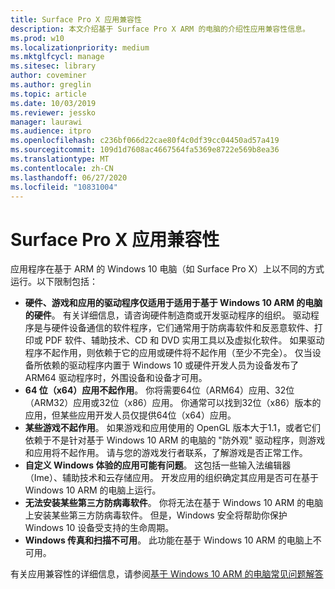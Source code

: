 ```yaml
---
title: Surface Pro X 应用兼容性
description: 本文介绍基于 Surface Pro X ARM 的电脑的介绍性应用兼容性信息。
ms.prod: w10
ms.localizationpriority: medium
ms.mktglfcycl: manage
ms.sitesec: library
author: coveminer
ms.author: greglin
ms.topic: article
ms.date: 10/03/2019
ms.reviewer: jessko
manager: laurawi
ms.audience: itpro
ms.openlocfilehash: c236bf066d22cae80f4c0df39cc04450ad57a419
ms.sourcegitcommit: 109d1d7608ac4667564fa5369e8722e569b8ea36
ms.translationtype: MT
ms.contentlocale: zh-CN
ms.lasthandoff: 06/27/2020
ms.locfileid: "10831004"
---
```

# Surface Pro X 应用兼容性

应用程序在基于 ARM 的 Windows 10 电脑（如 Surface Pro X）上以不同的方式运行。以下限制包括：

- **硬件、游戏和应用的驱动程序仅适用于适用于基于 Windows 10 ARM 的电脑的硬件**。 有关详细信息，请咨询硬件制造商或开发驱动程序的组织。 驱动程序是与硬件设备通信的软件程序，它们通常用于防病毒软件和反恶意软件、打印或 PDF 软件、辅助技术、CD 和 DVD 实用工具以及虚拟化软件。 如果驱动程序不起作用，则依赖于它的应用或硬件将不起作用（至少不完全）。 仅当设备所依赖的驱动程序内置于 Windows 10 或硬件开发人员为设备发布了 ARM64 驱动程序时，外围设备和设备才可用。
- **64 位（x64）应用不起作用**。 你将需要64位（ARM64）应用、32位（ARM32）应用或32位（x86）应用。 你通常可以找到32位（x86）版本的应用，但某些应用开发人员仅提供64位（x64）应用。
- **某些游戏不起作用**。 如果游戏和应用使用的 OpenGL 版本大于1.1，或者它们依赖于不是针对基于 Windows 10 ARM 的电脑的 "防外观" 驱动程序，则游戏和应用将不起作用。 请与您的游戏发行者联系，了解游戏是否正常工作。
- **自定义 Windows 体验的应用可能有问题**。 这包括一些输入法编辑器（Ime）、辅助技术和云存储应用。 开发应用的组织确定其应用是否可在基于 Windows 10 ARM 的电脑上运行。
- **无法安装某些第三方防病毒软件**。 你将无法在基于 Windows 10 ARM 的电脑上安装某些第三方防病毒软件。 但是，Windows 安全将帮助你保护 Windows 10 设备受支持的生命周期。
- **Windows 传真和扫描不可用**。 此功能在基于 Windows 10 ARM 的电脑上不可用。

有关应用兼容性的详细信息，请参阅[基于 Windows 10 ARM 的电脑常见问题解答](https://support.microsoft.com/en-us/help/4521606)
